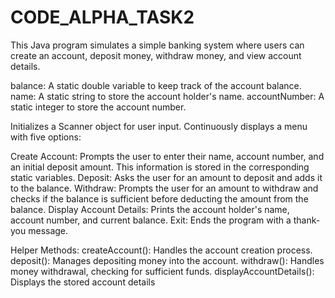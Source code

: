 # CODE_ALPHA_TASK2

This Java program simulates a simple banking system where users can create an account, deposit money, withdraw money, and view account details.

balance: A static double variable to keep track of the account balance.
name: A static string to store the account holder's name.
accountNumber: A static integer to store the account number.

Initializes a Scanner object for user input.
Continuously displays a menu with five options:

Create Account: Prompts the user to enter their name, account number, and an initial deposit amount. This information is stored in the corresponding static variables.
Deposit: Asks the user for an amount to deposit and adds it to the balance.
Withdraw: Prompts the user for an amount to withdraw and checks if the balance is sufficient before deducting the amount from the balance.
Display Account Details: Prints the account holder's name, account number, and current balance.
Exit: Ends the program with a thank-you message.

Helper Methods:
createAccount(): Handles the account creation process.
deposit(): Manages depositing money into the account.
withdraw(): Handles money withdrawal, checking for sufficient funds.
displayAccountDetails(): Displays the stored account details
